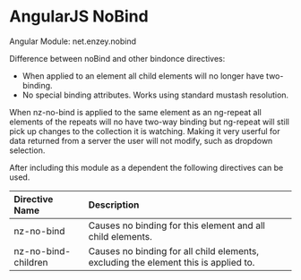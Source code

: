 AngularJS NoBind
===

Angular Module: net.enzey.nobind

Difference between noBind and other bindonce directives:
 * When applied to an element all child elements will no longer have two-binding.
 * No special binding attributes. Works using standard mustash resolution.

When nz-no-bind is applied to the same element as an ng-repeat all elements of the repeats will no have two-way binding but ng-repeat will still pick up changes to the collection it is watching. Making it very userful for data returned from a server the user will not modify, such as dropdown selection.

After including this module as a dependent the following directives can be used.

| Directive Name | Description |
| :------------- | :---------- |
| nz-no-bind | Causes no binding for this element and all child elements. |
| nz-no-bind-children | Causes no binding for all child elements, excluding the element this is applied to. |

